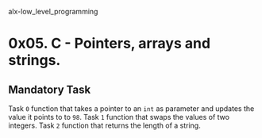 alx-low_level_programming
# 0x05. C - Pointers, arrays and strings.

## Mandatory Task
Task `0`  function that takes a pointer to an `int` as parameter and updates the value it points to to `98`.
Task `1` function that swaps the values of two integers.
Task `2` function that returns the length of a string.
